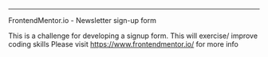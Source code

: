 *****************************************
FrontendMentor.io - Newsletter sign-up form

This is a challenge for developing a signup form. This will exercise/ improve coding skills
Please visit https://www.frontendmentor.io/ for more info 


